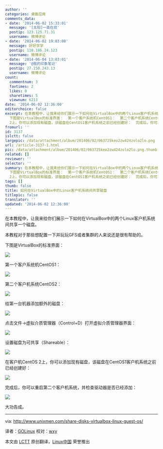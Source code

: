 ```yaml
---
author: ''
categories: 桌面应用
comments_data:
- date: '2014-06-02 15:33:01'
  message: '[太阳]一直在烦'
  postip: 123.125.71.31
  username: 微博评论
- date: '2014-06-02 19:03:00'
  message: 好好学学
  postip: 110.186.24.123
  username: 微博评论
- date: '2014-06-04 13:03:01'
  message: '@我的印象笔记'
  postip: 27.150.243.13
  username: 微博评论
count:
  commentnum: 3
  favtimes: 2
  likes: 0
  sharetimes: 5
  viewnum: 6213
date: '2014-06-02 12:36:00'
editorchoice: false
excerpt: 在本教程中，让我来给你们展示一下如何在VirtualBox中的两个Linux客户机系统间共享一个磁盘。 本教程对于那些想配置一下并玩玩GFS或者集群的人来说还是很有帮助的。
  下图是VirtualBox的标准界面：  第一个客户系统机CentOS1：  第二个客户机系统CentOS2：  给第一台机器添加额外的磁盘：  点击文件-虚拟介质管理器（Control+D）打开虚拟介质管理器界面：  设置磁盘为可共享（Shareable）：  在客户机CentOS
  2上，你可以添加现有磁盘，该磁盘在CentOS1客户机系统之前已经创建好：  完成后，你可以重启第二个客户机系统，并检查驱动器是否已
fromurl: ''
id: 3137
islctt: false
largepic: /data/attachment/album/201406/02/063725keo2zw424zolo2lo.png
url: /article-3137-1.html
pic: /data/attachment/album/201406/02/063725keo2zw424zolo2lo.png.thumb.jpg
related: []
reviewer: ''
selector: ''
summary: 在本教程中，让我来给你们展示一下如何在VirtualBox中的两个Linux客户机系统间共享一个磁盘。 本教程对于那些想配置一下并玩玩GFS或者集群的人来说还是很有帮助的。
  下图是VirtualBox的标准界面：  第一个客户系统机CentOS1：  第二个客户机系统CentOS2：  给第一台机器添加额外的磁盘：  点击文件-虚拟介质管理器（Control+D）打开虚拟介质管理器界面：  设置磁盘为可共享（Shareable）：  在客户机CentOS
  2上，你可以添加现有磁盘，该磁盘在CentOS1客户机系统之前已经创建好：  完成后，你可以重启第二个客户机系统，并检查驱动器是否已
tags: []
thumb: false
title: 如何在VirtualBox中的Linux客户机系统间共享磁盘
titlepic: false
translator: ''
updated: '2014-06-02 12:36:00'
---
```


在本教程中，让我来给你们展示一下如何在VirtualBox中的两个Linux客户机系统间共享一个磁盘。


本教程对于那些想配置一下并玩玩GFS或者集群的人来说还是很有帮助的。


下图是VirtualBox的标准界面：


![](/data/attachment/album/201406/02/063725keo2zw424zolo2lo.png)


第一个客户系统机CentOS1：


![](/data/attachment/album/201406/02/063726q46t2ucujqv33cfu.png)


第二个客户机系统CentOS2：


![](/data/attachment/album/201406/02/063727h010ir5alkl7iknz.png)


给第一台机器添加额外的磁盘：


![](/data/attachment/album/201406/02/063728xyz356n90293cggr.png)


点击文件->虚拟介质管理器（Control+D）打开虚拟介质管理器界面：


![](/data/attachment/album/201406/02/063729pf4zpny4xzlyyv2p.png)


设置磁盘为可共享（Shareable）：


![](/data/attachment/album/201406/02/063730cgly7iwhzd7w9h5h.png)


在客户机CentOS 2上，你可以添加现有磁盘，该磁盘在CentOS1客户机系统之前已经创建好：


![](/data/attachment/album/201406/02/063731j8pg2896xt1p2jg6.png)


完成后，你可以重启第二个客户机系统，并检查驱动器是否已经添加：


![](/data/attachment/album/201406/02/063733fbaceo9e9aeadoab.png)


大功告成。




---


via: <http://www.unixmen.com/share-disks-virtualbox-linux-guest-os/>


译者：[GOLinux](https://github.com/GOLinux) 校对：[wxy](https://github.com/wxy)


本文由 [LCTT](https://github.com/LCTT/TranslateProject) 原创翻译，[Linux中国](http://linux.cn/) 荣誉推出